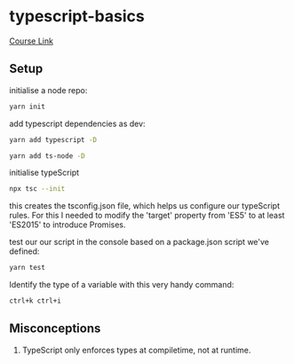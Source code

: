# typescript-basics

[Course Link](https://www.youtube.com/watch?v=LKVHFHJsiO0&t=5s)

## Setup

initialise a node repo:

```bash
yarn init
```

add typescript dependencies as dev:

```bash
yarn add typescript -D
```

```bash
yarn add ts-node -D
```

initialise typeScript

```bash
npx tsc --init
```

this creates the tsconfig.json file, which helps us configure our typeScript rules. For this I needed to modify the 'target' property from 'ES5' to at least 'ES2015' to introduce Promises.

test our our script in the console based on a package.json script we've defined:

```bash
yarn test
```

Identify the type of a variable with this very handy command:

```bash
ctrl+k ctrl+i
```

## Misconceptions

1. TypeScript only enforces types at compiletime, not at runtime.
